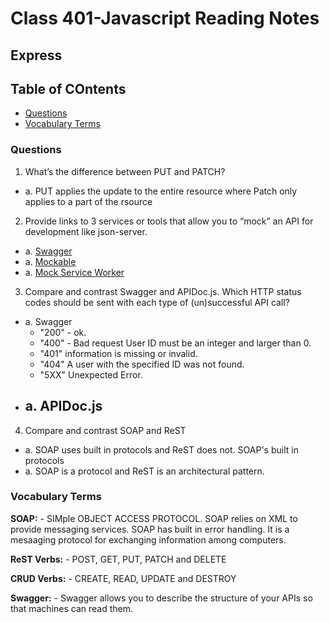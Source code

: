 # Class 401-Javascript Reading Notes

## Express

## Table of COntents

* [Questions](###questions)
* [Vocabulary Terms](###vocabulary-terms)

### Questions

1. What’s the difference between PUT and PATCH?
 - a. PUT applies the update to the entire resource where Patch only applies to a part of the rsource

2. Provide links to 3 services or tools that allow you to “mock” an API for development like json-server.
 - a. [Swagger](https://swagger.io/)
 - a. [Mockable](https://mockable.io/)
 - a. [Mock Service Worker](https://mswjs.io/)

3. Compare and contrast Swagger and APIDoc.js. Which HTTP status codes should be sent with each type of (un)successful API call?
 - a. Swagger
    - "200" - ok.
    - "400" - Bad request User ID must be an integer and larger than 0.
    - "401" information is missing or invalid.  
    - "404" A user with the specified ID was not found.
    - "5XX" Unexpected Error.
- a. APIDoc.js
    - 


4. Compare and contrast SOAP and ReST
 - a.  SOAP uses built in protocols and ReST does not. SOAP's built in protocols 
 - a. SOAP is a protocol and ReST is an architectural pattern.  


### Vocabulary Terms

**SOAP:** 
        - SIMple OBJECT ACCESS PROTOCOL. SOAP relies on XML to provide messaging services. SOAP has built in error handling. It is a mesaaging protocol for exchanging information among computers.

**ReST Verbs:**
        - POST, GET, PUT, PATCH and DELETE

**CRUD Verbs:** 
    - CREATE, READ, UPDATE and DESTROY
    
**Swagger:** 
    - Swagger allows you to describe the structure of your APIs so that machines can read them.
